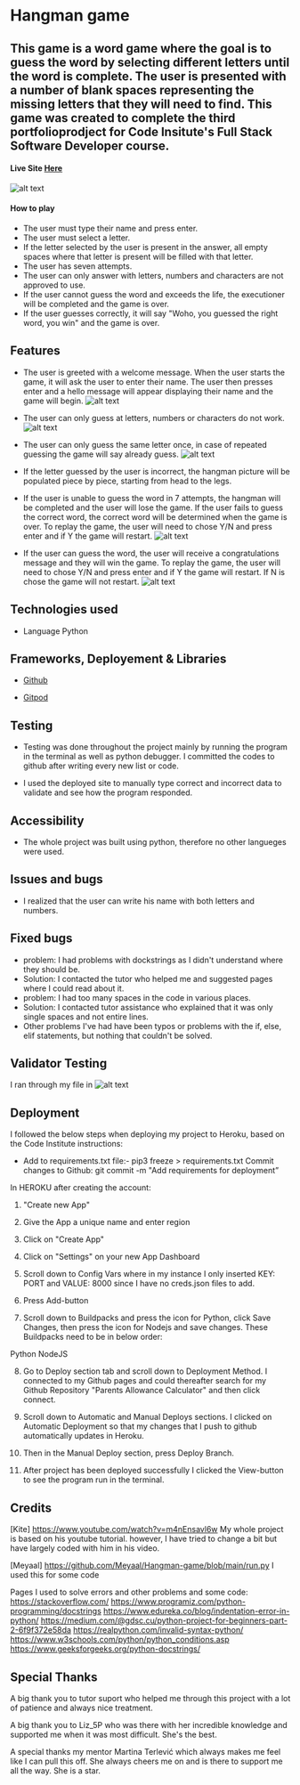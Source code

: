 # Hangman game 

## This game is a word game where the goal is to guess the word by selecting different letters until the word is complete. The user is presented with a number of blank spaces representing the missing letters that they will need to find. This game was created to complete the third portfolioprodject for Code Insitute's Full Stack Software Developer course.

#### Live Site [Here](https://hang-man-pp3.herokuapp.com/)

![alt text](assets/welcome.png)

#### How to play
- The user must type their name and press enter.
- The user must select a letter.
- If the letter selected by the user is present in the answer, all empty spaces where that letter is present will be filled with that letter.
- The user has seven attempts.
- The user can only answer with letters, numbers and characters are not approved to use.
- If the user cannot guess the word and exceeds the life, the executioner will be completed and the game is over.
- If the user guesses correctly, it will say "Woho, you guessed the right word, you win" and the game is over.

## Features
- The user is greeted with a welcome message. When the user starts the game, it will ask the user to enter their name. The user then presses enter and  a hello message will appear displaying their name and the game will begin.
![alt text](assets/entername.png)

- The user can only guess at letters, numbers or characters do not work.
![alt text](assets/notvalied.png)

- The user can only guess the same letter once, in case of repeated guessing the game will say already guess. 
![alt text](assets/alredyguess.png)
- If the letter guessed by the user is incorrect, the hangman picture will be populated piece by piece, starting from head to the legs.
- If the user is unable to guess the word in 7 attempts, the hangman will be completed and the user will lose the game. If the user fails to guess the correct word, the correct word will be determined when the game is over. To replay the game, the user will need to chose Y/N and press enter and if Y the game will restart.
![alt text](assets/sorry.png)

- If the user can guess the word, the user will receive a congratulations message and they will win the game. To replay the game, the user will need to chose Y/N and press enter and if Y the game will restart. If N is chose the game will not restart.
![alt text](assets/right.png)


## Technologies used
- Language
Python

## Frameworks, Deployement & Libraries

* [Github](https://github.com/)

* [Gitpod](https://gitpod.io)

## Testing

* Testing was done throughout the project mainly by running the program in the terminal as well as python debugger. I committed the codes to github after writing every new list or code.

* I used the deployed site to manually type correct and incorrect data to validate and see how the program responded.

## Accessibility

* The whole project was built using python, therefore no other langueges were used.

## Issues and bugs
- I realized that the user can write his name with both letters and numbers.

## Fixed bugs
- problem: I had problems with dockstrings as I didn't understand where they should be.
- Solution: I contacted the tutor who helped me and suggested pages where I could read about it.
- problem: I had too many spaces in the code in various places.
- Solution: I contacted tutor assistance who explained that it was only single spaces and not entire lines.
- Other problems I've had have been typos or problems with the if, else, elif statements, but nothing that couldn't be solved.



## Validator Testing
I ran through my file in [](https://pep8ci.herokuapp.com/)
![alt text](assets/pep8ci.png)

## Deployment

I followed the below steps when deploying my project to Heroku, based on the Code Institute instructions:

* Add to requirements.txt file:-
pip3 freeze > requirements.txt
Commit changes to Github:
git commit -m "Add requirements for deployment”

In HEROKU after creating the account:

1. "Create new App"

2. Give the App a unique name and enter region

3. Click on "Create App"

4. Click on "Settings" on your new App Dashboard

5. Scroll down to Config Vars where in my instance I only inserted KEY: PORT and VALUE: 8000 since I have no creds.json files to add.

6. Press Add-button

7. Scroll down to Buildpacks and press the icon for Python, click Save Changes, then press the icon for Nodejs and save changes. These Buildpacks need to be in below order:

Python NodeJS

8. Go to Deploy section tab and scroll down to Deployment Method. I connected to my Github pages and could thereafter search for my Github Repository "Parents Allowance Calculator" and then click connect.

9. Scroll down to Automatic and Manual Deploys sections. I clicked on Automatic Deployment so that my changes that I push to github automatically updates in Heroku.

10. Then in the Manual Deploy section, press Deploy Branch.

11. After project has been deployed successfully I clicked the View-button to see the program run in the terminal.

## Credits

[Kite] https://www.youtube.com/watch?v=m4nEnsavl6w
My whole project is based on his youtube tutorial. however, I have tried to change a bit but have largely coded with him in his video.

[Meyaal] https://github.com/Meyaal/Hangman-game/blob/main/run.py
I used this for some code

Pages I used to solve errors and other problems and some code: 
https://stackoverflow.com/ 
https://www.programiz.com/python-programming/docstrings
https://www.edureka.co/blog/indentation-error-in-python/
https://medium.com/@gdsc.cu/python-project-for-beginners-part-2-6f9f372e58da
https://realpython.com/invalid-syntax-python/
https://www.w3schools.com/python/python_conditions.asp
https://www.geeksforgeeks.org/python-docstrings/

## Special Thanks

A big thank you to tutor suport who helped me through this project with a lot of patience and always nice treatment.

A big thank you to Liz_5P who was there with her incredible knowledge and supported me when it was most difficult. She's the best.

A special thanks my mentor Martina Terlević which always makes me feel like I can pull this off. She always cheers me on and is there to support me all the way. She is a star.
